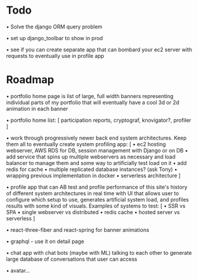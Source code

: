 # Todo
• Solve the django ORM query problem

• set up django_toolbar to show in prod

• see if you can create separate app that can bombard your
ec2 server with requests to eventually use in profile app

# Roadmap
• portfolio home page is list of large, full width banners
representing individual parts of my portfolio that will 
eventually have a cool 3d or 2d animation in each banner

• portfolio home list: 
[
  participation reports,
  cryptograf,
  knovigator?,
  profiler
]

• work through progressively newer back end system 
architectures. Keep them all to eventually create system
profiling app: 
[
  • ec2 hosting webserver, AWS RDS for DB, session
  management with Django or on DB
  • add service that spins up multiple webservers as
  necessary and load balancer to manage them and some 
  way to artificially test load on it
  • add redis for cache 
  • multiple replicated database instances? (ask Tony)
  • wrapping previous implementation in docker
  • serverless architecture
]

• profile app that can AB test and profile performance of
this site's history of different system architectures 
in real time with UI that allows user to configure which 
setup to use, generates artificial system load, and
profiles results with some kind of visuals. Examples
of systems to test:
[
  • SSR vs SPA
  • single webserver vs distributed
  • redis cache
  • hosted server vs serverless
]

• react-three-fiber and react-spring for banner animations

• graphql - use it on detail page

• chat app with chat bots (maybe with ML) talking to each
other to generate large database of conversations that user
can access

• avatar...
